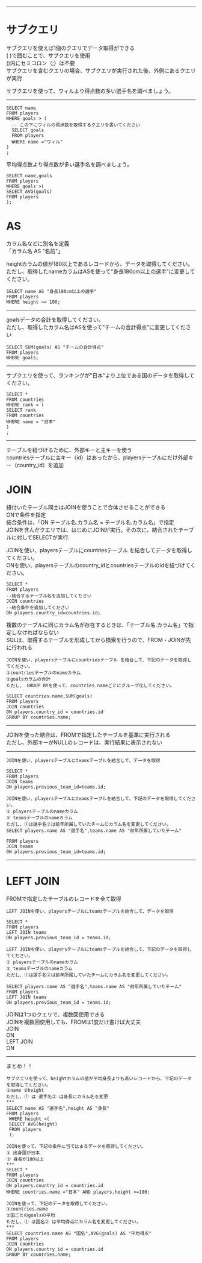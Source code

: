 ***
# サブクエリ  
サブクエリを使えば1個のクエリでデータ取得ができる  
( )で囲むことで、サブクエリを使用  
()内にセミコロン（;）は不要  
サブクエリを含むクエリの場合、サブクエリが実行された後、外側にあるクエリが実行 

サブクエリを使って、ウィルより得点数の多い選手名を調べましょう。  
***
```
SELECT name
FROM players
WHERE goals > (
  -- この下にウィルの得点数を取得するクエリを書いてください
  SELECT goals
  FROM players
  WHERE name ="ウィル" 
)
;
```

平均得点数より得点数が多い選手名を調べましょう。  
```
SELECT name,goals
FROM players
WHERE goals >(
SELECT AVG(goals)
FROM players
);
```
# AS  
カラム名などに別名を定義  
「カラム名 AS "名前"」  

heightカラムの値が180以上であるレコードから、データを取得してください。  
ただし、取得したnameカラムはASを使って"身長180cm以上の選手"に変更してください。  
```
SELECT name AS "身長180cm以上の選手"
FROM players
WHERE height >= 180;
```
***
goalsデータの合計を取得してください。  
ただし、取得したカラム名はASを使って"チームの合計得点"に変更してください  
```
SELECT SUM(goals) AS "チームの合計得点"
FROM players
WHERE goals;
```
***

サブクエリを使って、ランキングが"日本"より上位である国のデータを取得してください。  
```
SELECT *
FROM countries
WHERE rank < (
SELECT rank
FROM countries
WHERE name = "日本" 
)
;
```
***
テーブルを紐づけるために、外部キーと主キーを使う  
countriesテーブルに主キー（id）はあったから、playersテーブルにだけ外部キー（country_id）を追加  
# JOIN  
紐付いたテーブル同士はJOINを使うことで合体させることができる  
ONで条件を指定  
結合条件は、「ON テーブル名.カラム名 = テーブル名.カラム名」で指定  
JOINを含んだクエリでは、はじめにJOINが実行。その次に、結合されたテーブルに対してSELECTが実行.  

JOINを使い、playersテーブルにcountriesテーブル を結合してデータを取得してください。  
ONを使い、playersテーブルのcountry_idとcountriesテーブルのidを紐づけてください。  
```
SELECT *
FROM players
--結合するテーブル名を追加してください
JOIN countries
--結合条件を追加してください
ON players.country_id=countries.id;
```
複数のテーブルに同じカラム名が存在するときは、「テーブル名.カラム名」で指定しなければならない  
SQLは、取得するテーブルを形成してから検索を行うので、FROM・JOINが先に行われる  

```
JOINを使い、playersテーブルにcountriesテーブル を結合して、下記のデータを取得してください。  
①countriesテーブルのnameカラム  
②goalsカラムの合計  
ただし、 GROUP BYを使って、countries.nameごとにグループ化してください。

SELECT countries.name,SUM(goals)
FROM players
JOIN countries
ON players.country_id = countries.id
GROUP BY countries.name;
```

***
JOINを使った結合は、FROMで指定したテーブルを基準に実行される  
ただし、外部キーがNULLのレコードは、実行結果に表示されない
***
```
JOINを使い、playersテーブルにteamsテーブルを結合して、データを取得

SELECT *
FROM players
JOIN teams
ON players.previous_team_id=teams.id;
```

```
JOINを使い、playersテーブルにteamsテーブルを結合して、下記のデータを取得してください。  
① playersテーブルのnameカラム  
② teamsテーブルのnameカラム  
ただし、①は選手名②は前年所属していたチームにカラム名を変更してください。  
SELECT players.name AS "選手名",teams.name AS "前年所属していたチーム"

FROM players
JOIN teams
ON players.previous_team_id=teams.id;
```
***
# LEFT JOIN  
FROMで指定したテーブルのレコードを全て取得  
```
LEFT JOINを使い、playersテーブルにteamsテーブルを結合して、データを取得

SELECT *
FROM players
LEFT JOIN teams
ON players.previous_team_id = teams.id;
```

```
LEFT JOINを使い、playersテーブルにteamsテーブルを結合して、下記のデータを取得してください。  
① playersテーブルのnameカラム  
② teamsテーブルのnameカラム  
ただし、①は選手名②は前年所属していたチームにカラム名を変更してください。  

SELECT players.name AS "選手名",teams.name AS "前年所属していたチーム"
FROM players
LEFT JOIN teams
ON players.previous_team_id = teams.id;
```
JOINは1つのクエリで、複数回使用できる  
JOINを複数回使用しても、FROMは1度だけ書けば大丈夫  
JOIN  
ON  
LEFT JOIN  
ON  
***
まとめ！！  
```
サブクエリを使って、heightカラムの値が平均身長よりも高いレコードから、下記のデータを取得してください。  
①name ②height  
ただし、① は 選手名② は身長にカラム名を変更  
***
SELECT name AS "選手名",height AS "身長"
FROM players
 WHERE height >(
 SELECT AVG(height)
 FROM players
 );
```

```
JOINを使って、下記の条件に当てはまるデータを取得してください。  
① 出身国が日本  
② 身長が180以上
***
SELECT *
FROM players
JOIN countries
ON players.country_id = countries.id
WHERE countries.name ="日本" AND players.height >=180;
```

```
JOINを使って、下記のデータを取得してください。  
①countries.name  
②国ごとのgoalsの平均  
ただし、① は国名② は平均得点にカラム名を変更してください。
***
SELECT countries.name AS "国名",AVG(goals) AS "平均得点"
FROM players
JOIN countries
ON players.country_id = countries.id
GROUP BY countries.name;
```
